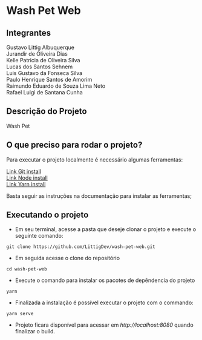 # Wash Pet Web

## Integrantes
Gustavo Littig Albuquerque \
Jurandir de Oliveira Dias \
Kelle Patricia de Oliveira Silva \
Lucas dos Santos Sehnem \
Luis Gustavo da Fonseca Silva \
Paulo Henrique Santos de Amorim \
Raimundo Eduardo de Souza Lima Neto \
Rafael Luigi de Santana Cunha

## Descrição do Projeto
Wash Pet

## O que preciso para rodar o projeto?

Para executar o projeto localmente é necessário algumas ferramentas:

[Link Git install](https://nodejs.org/en/download) \
[Link Node install](https://nodejs.org/en/download) \
[Link Yarn install](https://classic.yarnpkg.com/lang/en/docs/install/#mac-stable)

Basta seguir as instruções na documentação para instalar as ferramentas;

## Executando o projeto

 - Em seu terminal, acesse a pasta que deseje clonar o projeto e execute o seguinte comando:
```
git clone https://github.com/LittigDev/wash-pet-web.git
```
 - Em seguida acesse o clone do repositório
```
cd wash-pet-web
```
 - Execute o comando para instalar os pacotes de depêndencia do projeto
```
yarn
```
- Finalizada a instalação é possível executar o projeto com o commando:
```
yarn serve
```
- Projeto ficara disponível para acessar em _http://localhost:8080_ quando finalizar o build.


